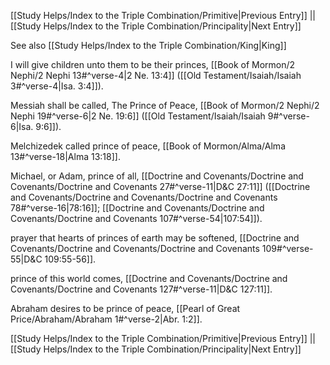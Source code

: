 [[Study Helps/Index to the Triple Combination/Primitive|Previous Entry]]  ||  [[Study Helps/Index to the Triple Combination/Principality|Next Entry]]

 See also [[Study Helps/Index to the Triple Combination/King|King]]

 I will give children unto them to be their princes, [[Book of Mormon/2 Nephi/2 Nephi 13#^verse-4|2 Ne. 13:4]] ([[Old Testament/Isaiah/Isaiah 3#^verse-4|Isa. 3:4]]).

 Messiah shall be called, The Prince of Peace, [[Book of Mormon/2 Nephi/2 Nephi 19#^verse-6|2 Ne. 19:6]] ([[Old Testament/Isaiah/Isaiah 9#^verse-6|Isa. 9:6]]).

 Melchizedek called prince of peace, [[Book of Mormon/Alma/Alma 13#^verse-18|Alma 13:18]].

 Michael, or Adam, prince of all, [[Doctrine and Covenants/Doctrine and Covenants/Doctrine and Covenants 27#^verse-11|D&C 27:11]] ([[Doctrine and Covenants/Doctrine and Covenants/Doctrine and Covenants 78#^verse-16|78:16]]; [[Doctrine and Covenants/Doctrine and Covenants/Doctrine and Covenants 107#^verse-54|107:54]]).

 prayer that hearts of princes of earth may be softened, [[Doctrine and Covenants/Doctrine and Covenants/Doctrine and Covenants 109#^verse-55|D&C 109:55-56]].

 prince of this world comes, [[Doctrine and Covenants/Doctrine and Covenants/Doctrine and Covenants 127#^verse-11|D&C 127:11]].

 Abraham desires to be prince of peace, [[Pearl of Great Price/Abraham/Abraham 1#^verse-2|Abr. 1:2]].

[[Study Helps/Index to the Triple Combination/Primitive|Previous Entry]]  ||  [[Study Helps/Index to the Triple Combination/Principality|Next Entry]]
